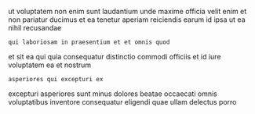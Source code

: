 <!--
title: Organized bi-directional toolset
author: Meaghan
date: 2014-10-25-1439
link: 2014-10-25-1439-organized-bi-directional-toolset
tags: [source,IOS,OSX,system]
-->

ut voluptatem non enim sunt laudantium unde
maxime officia velit enim et non 
pariatur ducimus et ea tenetur aperiam
reiciendis earum id ipsa ut ea nihil recusandae
 	qui laboriosam in praesentium et et omnis quod
et sit ea qui quia consequatur
distinctio commodi officiis et id iure voluptatem
ea et nostrum
 	asperiores qui excepturi ex 
excepturi asperiores sunt minus dolores  beatae occaecati
omnis voluptatibus inventore consequatur eligendi quae ullam delectus porro